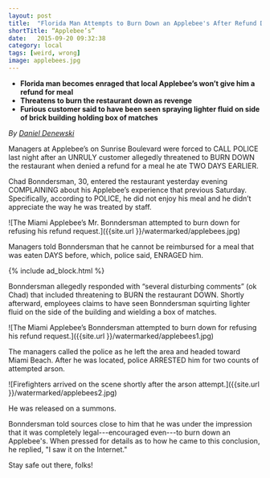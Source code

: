 ```yaml
---
layout: post
title:  "Florida Man Attempts to Burn Down an Applebee's After Refund Denial"
shortTitle: “Applebee’s”
date:   2015-09-20 09:32:38
category: local
tags: [weird, wrong]
image: applebees.jpg
---
```

- __Florida man becomes enraged that local Applebee’s won’t give him a refund for meal__
- __Threatens to burn the restaurant down as revenge__
- __Furious customer said to have been seen spraying lighter fluid on side of brick building holding box of matches__

*By [Daniel Denewski](https://www.facebook.com/danieldenewski)*

Managers at Applebee’s on Sunrise Boulevard were forced to CALL POLICE last night after an UNRULY customer allegedly threatened to BURN DOWN the restaurant when denied a refund for a meal he ate TWO DAYS EARLIER.

Chad Bonndersman, 30, entered the restaurant yesterday evening COMPLAINING about his Applebee’s experience that previous Saturday. Specifically, according to POLICE, he did not enjoy his meal and he didn’t appreciate the way he was treated by staff.

![The Miami Applebee’s Mr. Bonndersman attempted to burn down for refusing his refund request.]({{site.url }}/watermarked/applebees.jpg)

Managers told Bonndersman that he cannot be reimbursed for a meal that was eaten DAYS before, which, police said, ENRAGED him.

{% include ad_block.html %}

Bonndersman allegedly responded with “several disturbing comments” (ok Chad) that included threatening to BURN the restaurant DOWN. Shortly afterward, employees claims to have seen Bonndersman squirting lighter fluid on the side of the building and wielding a box of matches.


![The Miami Applebee’s Bonndersman attempted to burn down for refusing his refund request.]({{site.url }}/watermarked/applebees1.jpg)

The managers called the police as he left the area and headed toward Miami Beach. After he was located, police ARRESTED him for two counts of attempted arson.

![Firefighters arrived on the scene shortly after the arson attempt.]({{site.url }}/watermarked/applebees2.jpg)

He was released on a summons.

Bonndersman told sources close to him that he was under the impression that it was completely legal---encouraged even---to burn down an Applebee's. When pressed for details as to how he came to this conclusion, he replied, "I saw it on the Internet."

Stay safe out there, folks!

